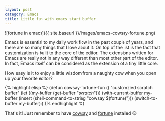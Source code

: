 ```yaml
---
layout: post
category: Emacs
title: Little fun with emacs start buffer
---
```


![fortune in emacs]({{ site.baseurl }}/images/emacs-cowsay-fortune.png)

Emacs is essential to my daily work flow in the past couple of years,
and there are so many things that I love about it. On top of the list
is the fact that customization is built to the core of the editor. The
extensions written for Emacs are really not in any way different than
most other part of the editor. In fact, Emacs itself can be considered
as the extension of a tiny little core.

How easy is it to enjoy a little wisdom from a naughty cow when you
open up your favorite editor?

{% highlight elisp %}
(defun cowsay-fortune-fun ()
  "customzied scratch buffer"
  (let ((my-buffer (get-buffer "*scratch*")))
    (with-current-buffer my-buffer
      (insert (shell-command-to-string "cowsay $(fortune)")))
    (switch-to-buffer my-buffer)))
{% endhighlight %}

That's it! Just remember to have
[cowsay](http://en.wikipedia.org/wiki/Cowsay) and
[fortune](http://en.wikipedia.org/wiki/Fortune_(Unix)) installed :stuck_out_tongue:



